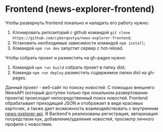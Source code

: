 # Frontend (news-explorer-frontend)

Чтобы развернуть frontend локально и наладить его работу нужно:
1. Клонировать репозиторий с github командой 
`git clone https://github.com/cyberqostya/news-explorer-frontend`;
2. Установить необходимые зависимости командой `npm install`;
3. Командой `npm run dev` запустит сервер с hot-reload.

Чтобы собрать проект и разместить на gh-pages нужно:
1. Командой `npm run build` собрать проект в папку dist;
2. Команда `npm run deploy` разместить содержимое папки dist на gh-pages.


Данный проект - веб-сайт по поиску новостей. 
С помощью внешнего NewsAPI (который доступен только при локальном развертовании проекта) происходит непосредственный поиск новостей. Frontend обрабатывает приходящий JSON и отображает в виде красивых карточек, а также дает возможность взаимодействовать с внутренним [news-explorer-api](https://github.com/cyberqostya/news-explorer-api). В Backend'е реализованы регистрация, авторизация посредством кук, добавление/удаление новостей, просмотр личного профиля с новостями.
